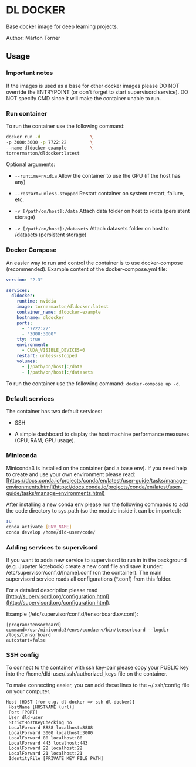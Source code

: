 # DL DOCKER

Base docker image for deep learning projects.

Author: Márton Torner
 
## Usage

### Important notes
 
If the images is used as a base for other docker images please 
DO NOT override the ENTRYPOINT (or don't forget to start supervisord service).
DO NOT specify CMD since it will make the container unable to run.

### Run container

To run the container use the following command:

```bash
docker run -d                   \
-p 3000:3000 -p 7722:22         \
--name dldocker-example         \
tornermarton/dldocker:latest
```

Optional arguments:

- `--runtime=nvidia` Allow the container to use the GPU (if the host has any)

- `--restart=unless-stopped` Restart container on system restart, failure, etc.

- `-v [/path/on/host]:/data` Attach data folder on host to /data (persistent storage)

- `-v [/path/on/host]:/datasets` Attach datasets folder on host to /datasets (persistent storage)

### Docker Compose

An easier way to run and control the container is to use docker-compose (recommended).
Example content of the docker-compose.yml file:

```yaml
version: "2.3"

services:
  dldocker:
    runtime: nvidia
    image: tornermarton/dldocker:latest
    container_name: dldocker-example
    hostname: dldocker
    ports:
      - "7722:22"
      - "3000:3000"
    tty: true
    environment:
      - CUDA_VISIBLE_DEVICES=0
    restart: unless-stopped
    volumes:
      - [/path/on/host]:/data
      - [/path/on/host]:/datasets
```

To run the container use the following command: `docker-compose up -d`.

### Default services

The container has two default services:

- SSH

- A simple dashboard to display the host machine performance measures (CPU, RAM, GPU usage).

### Miniconda

Miniconda3 is installed on the container (and a base env). 
If you need help to create and use your own environment please read:
[https://docs.conda.io/projects/conda/en/latest/user-guide/tasks/manage-environments.html](https://docs.conda.io/projects/conda/en/latest/user-guide/tasks/manage-environments.html)

After installing a new conda env please run the following commands to add the code directory to sys.path (so the module inside it can be imported):
```bash
su
conda activate [ENV_NAME]
conda develop /home/dld-user/code/
```

### Adding services to supervisord

If you want to adda new service to supervisord to run in in the background (e.g. Jupyter Notebook) 
create a new conf file and save it under: /etc/supervisor/conf.d/[name].conf (on the container).
The main supervisord service reads all configurations (*.conf) from this folder.

For a detailed description please read [http://supervisord.org/configuration.html](http://supervisord.org/configuration.html).

Example (/etc/supervisor/conf.d/tensorboard.sv.conf):

```text
[program:tensorboard]
command=/usr/miniconda3/envs/condaenv/bin/tensorboard --logdir /logs/tensorboard
autostart=false
```

### SSH config

To connect to the container with ssh key-pair please copy your PUBLIC key into
the /home/dld-user/.ssh/authorized_keys file on the container.

To make connecting easier, you can add these lines to the ~/.ssh/config file on your computer.
```text
Host [HOST (for e.g. dl-docker => ssh dl-docker)]
 HostName [HOSTNAME (url)]
 Port [PORT]
 User dld-user
 StrictHostKeyChecking no
 LocalForward 8888 localhost:8888
 LocalForward 3000 localhost:3000
 LocalForward 80 localhost:80
 LocalForward 443 localhost:443
 LocalForward 22 localhost:22
 LocalForward 21 localhost:21
 IdentityFile [PRIVATE KEY FILE PATH]
```